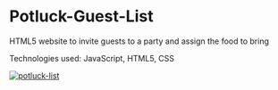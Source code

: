 # Potluck-Guest-List
HTML5 website to invite guests to a party and assign the food to bring

Technologies used: JavaScript, HTML5, CSS

[![potluck-list](https://user-images.githubusercontent.com/36923806/210901434-91054a1d-1cb6-4cea-a4e3-f9cd7b2264e4.png)](https://francescabambozzi.github.io/Potluck-Guest-List/)
